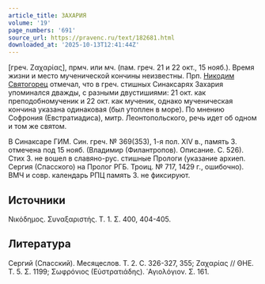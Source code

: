 ```yaml
---
article_title: ЗАХАРИЯ
volume: '19'
page_numbers: '691'
source_url: https://pravenc.ru/text/182681.html
downloaded_at: '2025-10-13T12:41:44Z'
---
```


[греч. Ζαχαρίας], прмч. или мч. (пам. греч. 21 и 22 окт., 15 нояб.). Время жизни и место мученической кончины неизвестны. Прп. [Никодим Святогорец](<https://pravenc.ru/text/Никодим Святогорец.html>) отмечал, что в греч. стишных Синаксарях Захария упоминался дважды, с разными двустишиями: 21 окт. как преподобномученик и 22 окт. как мученик, однако мученическая кончина указана одинаковая (был утоплен в море). По мнению Софрония (Евстратиадиса), митр. Леонтопольского, речь идет об одном и том же святом.

В Синаксаре ГИМ. Син. греч. № 369(353), 1-я пол. XIV в., память З. отмечена под 15 нояб. (Владимир (Филантропов). Описание. С. 526). Стих З. не вошел в славяно-рус. стишные Прологи (указание архиеп. Сергия (Спасского) на Пролог РГБ. Троиц. № 717, 1429 г., ошибочно). ВМЧ и совр. календарь РПЦ память З. не фиксируют.

## Источники

Νικόδημος. Συναξαριστής. Τ. 1. Σ. 400, 404-405.

## Литература

Сергий (Спасский). Месяцеслов. Т. 2. С. 326-327, 355; Ζαχαρίας // ΘΗΕ. Τ. 5. Σ. 1199; Σωφρόνιος (Εὐστρατιάδης). ῾Αγιολόγιον. Σ. 161.
